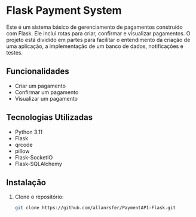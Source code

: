 # Flask Payment System

Este é um sistema básico de gerenciamento de pagamentos construído com Flask. Ele inclui rotas para criar, confirmar e visualizar pagamentos. O projeto está dividido em partes para facilitar o entendimento da criação de uma aplicação, a implementação de um banco de dados, notificações e testes.

## Funcionalidades

- Criar um pagamento
- Confirmar um pagamento
- Visualizar um pagamento

## Tecnologias Utilizadas

- Python 3.11
- Flask
- qrcode
- pillow
- Flask-SocketIO
- Flask-SQLAlchemy

## Instalação

1. Clone o repositório:

   ```bash
   git clone https://github.com/allanrsfer/PaymentAPI-Flask.git
   ```
